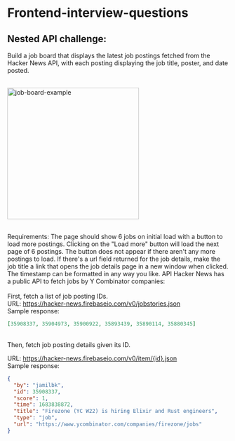 # Frontend-interview-questions

## Nested API challenge:

Build a job board that displays the latest job postings fetched from the Hacker News API, with each posting displaying the job title, poster, and date posted.

<br/>
<img width="300" alt="job-board-example" src="https://github.com/wenghaishi/frontend-interview-questions/assets/74546450/d8684d2f-a296-4f2c-9ddc-6bbea847eda9">
<br />
<br />

Requirements:
The page should show 6 jobs on initial load with a button to load more postings.
Clicking on the "Load more" button will load the next page of 6 postings. The button does not appear if there aren't any more postings to load.
If there's a url field returned for the job details, make the job title a link that opens the job details page in a new window when clicked.
The timestamp can be formatted in any way you like.
API
Hacker News has a public API to fetch jobs by Y Combinator companies:
<br/>
<br/>
First, fetch a list of job posting IDs.
<br/>
URL: https://hacker-news.firebaseio.com/v0/jobstories.json
<br/>
Sample response:
```json
[35908337, 35904973, 35900922, 35893439, 35890114, 35880345]
```
<br/>
Then, fetch job posting details given its ID.

URL: https://hacker-news.firebaseio.com/v0/item/{id}.json
<br />
Sample response:
```json
{
  "by": "jamilbk",
  "id": 35908337,
  "score": 1,
  "time": 1683838872,
  "title": "Firezone (YC W22) is hiring Elixir and Rust engineers",
  "type": "job",
  "url": "https://www.ycombinator.com/companies/firezone/jobs"
}
```
